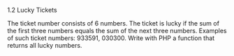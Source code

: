1.2 Lucky Tickets

The ticket number consists of 6 numbers. 
The ticket is lucky if the sum of the first three numbers
equals the sum of the next three numbers. 
Examples of such ticket numbers: 933591, 030300.
Write with PHP a function that returns all lucky numbers.


